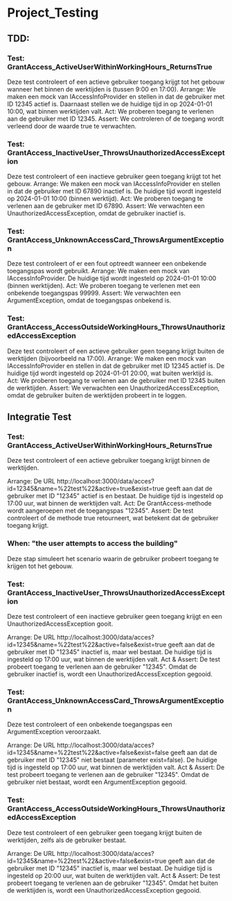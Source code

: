 # Project_Testing

## TDD: 
### Test: GrantAccess_ActiveUserWithinWorkingHours_ReturnsTrue

Deze test controleert of een actieve gebruiker toegang krijgt tot het gebouw wanneer het binnen de werktijden is (tussen 9:00 en 17:00).
Arrange: We maken een mock van IAccessInfoProvider en stellen in dat de gebruiker met ID 12345 actief is. Daarnaast stellen we de huidige tijd in op 2024-01-01 10:00, wat binnen werktijden valt.
Act: We proberen toegang te verlenen aan de gebruiker met ID 12345.
Assert: We controleren of de toegang wordt verleend door de waarde true te verwachten.


### Test: GrantAccess_InactiveUser_ThrowsUnauthorizedAccessException

Deze test controleert of een inactieve gebruiker geen toegang krijgt tot het gebouw.
Arrange: We maken een mock van IAccessInfoProvider en stellen in dat de gebruiker met ID 67890 inactief is. De huidige tijd wordt ingesteld op 2024-01-01 10:00 (binnen werktijd).
Act: We proberen toegang te verlenen aan de gebruiker met ID 67890.
Assert: We verwachten een UnauthorizedAccessException, omdat de gebruiker inactief is.


### Test: GrantAccess_UnknownAccessCard_ThrowsArgumentException

Deze test controleert of er een fout optreedt wanneer een onbekende toegangspas wordt gebruikt.
Arrange: We maken een mock van IAccessInfoProvider. De huidige tijd wordt ingesteld op 2024-01-01 10:00 (binnen werktijden).
Act: We proberen toegang te verlenen met een onbekende toegangspas 99999.
Assert: We verwachten een ArgumentException, omdat de toegangspas onbekend is.


### Test: GrantAccess_AccessOutsideWorkingHours_ThrowsUnauthorizedAccessException

Deze test controleert of een actieve gebruiker geen toegang krijgt buiten de werktijden (bijvoorbeeld na 17:00).
Arrange: We maken een mock van IAccessInfoProvider en stellen in dat de gebruiker met ID 12345 actief is. De huidige tijd wordt ingesteld op 2024-01-01 20:00, wat buiten werktijd is.
Act: We proberen toegang te verlenen aan de gebruiker met ID 12345 buiten de werktijden.
Assert: We verwachten een UnauthorizedAccessException, omdat de gebruiker buiten de werktijden probeert in te loggen.

## Integratie Test
### Test: GrantAccess_ActiveUserWithinWorkingHours_ReturnsTrue
Deze test controleert of een actieve gebruiker toegang krijgt binnen de werktijden.

Arrange:
De URL http://localhost:3000/data/acces?id=12345&name=%22test%22&active=true&exist=true geeft aan dat de gebruiker met ID "12345" actief is en bestaat.
De huidige tijd is ingesteld op  17:00 uur, wat binnen de werktijden valt.
Act: De GrantAccess-methode wordt aangeroepen met de toegangspas "12345".
Assert: De test controleert of de methode true retourneert, wat betekent dat de gebruiker toegang krijgt.
### When: "the user attempts to access the building"
Deze stap simuleert het scenario waarin de gebruiker probeert toegang te krijgen tot het gebouw.

### Test: GrantAccess_InactiveUser_ThrowsUnauthorizedAccessException
Deze test controleert of een inactieve gebruiker geen toegang krijgt en een UnauthorizedAccessException gooit.

Arrange:
De URL http://localhost:3000/data/acces?id=12345&name=%22test%22&active=false&exist=true geeft aan dat de gebruiker met ID "12345" inactief is, maar wel bestaat.
De huidige tijd is ingesteld op 17:00 uur, wat binnen de werktijden valt.
Act & Assert:
De test probeert toegang te verlenen aan de gebruiker "12345".
Omdat de gebruiker inactief is, wordt een UnauthorizedAccessException gegooid.

### Test: GrantAccess_UnknownAccessCard_ThrowsArgumentException
Deze test controleert of een onbekende toegangspas een ArgumentException veroorzaakt.

Arrange:
De URL http://localhost:3000/data/acces?id=12345&name=%22test%22&active=false&exist=false geeft aan dat de gebruiker met ID "12345" niet bestaat (parameter exist=false).
De huidige tijd is ingesteld op  17:00 uur, wat binnen de werktijden valt.
Act & Assert:
De test probeert toegang te verlenen aan de gebruiker "12345".
Omdat de gebruiker niet bestaat, wordt een ArgumentException gegooid.

### Test: GrantAccess_AccessOutsideWorkingHours_ThrowsUnauthorizedAccessException
Deze test controleert of een gebruiker geen toegang krijgt buiten de werktijden, zelfs als de gebruiker bestaat.

Arrange:
De URL http://localhost:3000/data/acces?id=12345&name=%22test%22&active=false&exist=true geeft aan dat de gebruiker met ID "12345" inactief is, maar wel bestaat.
De huidige tijd is ingesteld op 20:00 uur, wat buiten de werktijden valt.
Act & Assert:
De test probeert toegang te verlenen aan de gebruiker "12345".
Omdat het buiten de werktijden is, wordt een UnauthorizedAccessException gegooid.
